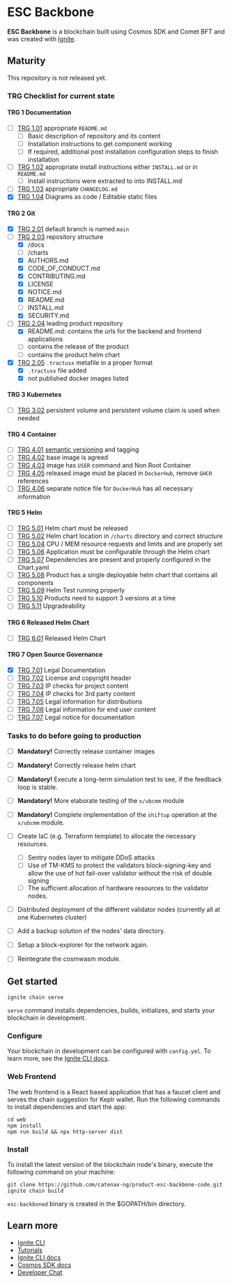 <!--
 Copyright (c) 2022-2023 - for information on the respective copyright owner
 see the NOTICE file and/or the repository at
 https://github.com/catenax-ng/product-esc-backbone-code

 SPDX-License-Identifier: Apache-2.0
-->

# ESC Backbone
**ESC Backbone** is a blockchain built using Cosmos SDK and Comet BFT and was created with [Ignite](https://ignite.com/cli).

## Maturity
This repository is not released yet.
### TRG Checklist for current state
#### TRG 1 Documentation

- [ ] [TRG 1.01](https://eclipse-tractusx.github.io/docs/release/trg-1/trg-1-1) appropriate `README.md`
  - [ ] Basic description of repository and its content
  - [ ] Installation instructions to get component working
  - [ ] If required, additional post installation configuration steps to finish installation
- [ ] [TRG 1.02](https://eclipse-tractusx.github.io/docs/release/trg-1/trg-1-2) appropriate install instructions either `INSTALL.md` or in `README.md`
  - [ ] Install instructions were extracted to into INSTALL.md 
- [ ] [TRG 1.03](https://eclipse-tractusx.github.io/docs/release/trg-1/trg-1-3) appropriate `CHANGELOG.md`
- [x] [TRG 1.04](https://eclipse-tractusx.github.io/docs/release/trg-1/trg-1-4) Diagrams as code / Editable static files 

#### TRG 2 Git

- [x] [TRG 2.01](https://eclipse-tractusx.github.io/docs/release/trg-2/trg-2-1) default branch is named `main`
- [ ] [TRG 2.03](https://eclipse-tractusx.github.io/docs/release/trg-2/trg-2-3) repository structure
  - [x] /docs
  - [ ] /charts
  - [x] AUTHORS.md
  - [x] CODE_OF_CONDUCT.md
  - [x] CONTRIBUTING.md
  - [x] LICENSE
  - [x] NOTICE.md
  - [x] README.md
  - [ ] INSTALL.md
  - [x] SECURITY.md
- [ ] [TRG 2.04](https://eclipse-tractusx.github.io/docs/release/trg-2/trg-2-4) leading product repository
  - [x] README.md: contains the urls for the backend and frontend applications
  - [ ] contains the release of the product
  - [ ] contains the product helm chart
- [x] [TRG 2.05](https://eclipse-tractusx.github.io/docs/release/trg-2/trg-2-5) `.tractusx` metafile in a proper format
  - [x] `.tractusx` file added
  - [x] not published docker images listed

#### TRG 3 Kubernetes

- [ ] [TRG 3.02](https://eclipse-tractusx.github.io/docs/release/trg-3/trg-3-2) persistent volume and persistent volume claim is used when needed

#### TRG 4 Container

- [ ] [TRG 4.01](https://eclipse-tractusx.github.io/docs/release/trg-4/trg-4-01) [semantic versioning](https://semver.org/) and tagging <!-- container is tagged correctly additionally to the latest tag -->
- [ ] [TRG 4.02](https://eclipse-tractusx.github.io/docs/release/trg-4/trg-4-02) base image is agreed  <!-- Java, Kotlin, ... if JVM based language use base image from [Eclipse Temurin](https://hub.docker.com/_/eclipse-temurin) -->
- [ ] [TRG 4.03](https://eclipse-tractusx.github.io/docs/release/trg-4/trg-4-03) image has `USER` command and Non Root Container
- [ ] [TRG 4.05](https://eclipse-tractusx.github.io/docs/release/trg-4/trg-4-05) released image must be placed in `DockerHub`, remove `GHCR` references
- [ ] [TRG 4.06](https://eclipse-tractusx.github.io/docs/release/trg-4/trg-4-06) separate notice file for `DockerHub` has all necessary information

#### TRG 5 Helm

- [ ] [TRG 5.01](https://eclipse-tractusx.github.io/docs/release/trg-5/trg-5-01) Helm chart must be released
- [ ] [TRG 5.02](https://eclipse-tractusx.github.io/docs/release/trg-5/trg-5-02) Helm chart location in `/charts` directory and correct structure
- [ ] [TRG 5.04](https://eclipse-tractusx.github.io/docs/release/trg-5/trg-5-04) CPU / MEM resource requests and limits and are properly set
- [ ] [TRG 5.06](https://eclipse-tractusx.github.io/docs/release/trg-5/trg-5-06) Application must be configurable through the Helm chart <!-- every startup configuration aspect of your application must be configurable through the Helm chart (ingress class, tls, labels, annotations, database, secrets, persistence, env variables) -->
- [ ] [TRG 5.07](https://eclipse-tractusx.github.io/docs/release/trg-5/trg-5-07) Dependencies are present and properly configured in the Chart.yaml
- [ ] [TRG 5.08](https://eclipse-tractusx.github.io/docs/release/trg-5/trg-5-08) Product has a single deployable helm chart that contains all components <!--(backend, frontend, etc.) -->
- [ ] [TRG 5.09](https://eclipse-tractusx.github.io/docs/release/trg-5/trg-5-09) Helm Test running properly
- [ ] [TRG 5.10](https://eclipse-tractusx.github.io/docs/release/trg-5/trg-5-10) Products need to support 3 versions at a time
- [ ] [TRG 5.11](https://eclipse-tractusx.github.io/docs/release/trg-5/trg-5-11) Upgradeability

#### TRG 6 Released Helm Chart

- [ ] [TRG 6.01](https://eclipse-tractusx.github.io/docs/release/trg-6/trg-6-1) Released Helm Chart <!-- A released Helm chart for each Tractus-X sub-product is expected to be available in corresponding GitHub repository. -->

#### TRG 7 Open Source Governance
- [x] [TRG 7.01](https://eclipse-tractusx.github.io/docs/release/trg-7/trg-7-01) Legal Documentation
- [ ] [TRG 7.02](https://eclipse-tractusx.github.io/docs/release/trg-7/trg-7-02) License and copyright header <!-- must be present in every file if possible and update the year in the copyright section at the beginning of each new year. -->
- [ ] [TRG 7.03](https://eclipse-tractusx.github.io/docs/release/trg-7/trg-7-03) IP checks for project content <!-- for each PR containing more than 1000 relevant lines there **must** be an approved [IP review for Code Contributions](/docs/oss/issues#eclipse-gitlab-ip-issue-tracker) before the contribution can be pushed/merged -->
- [ ] [TRG 7.04](https://eclipse-tractusx.github.io/docs/release/trg-7/trg-7-04) IP checks for 3rd party content
- [ ] [TRG 7.05](https://eclipse-tractusx.github.io/docs/release/trg-7/trg-7-05) Legal information for distributions
- [ ] [TRG 7.06](https://eclipse-tractusx.github.io/docs/release/trg-7/trg-7-06) Legal information for end user content
- [ ] [TRG 7.07](https://eclipse-tractusx.github.io/docs/release/trg-7/trg-7-07) Legal notice for documentation

### Tasks to do before going to production
- [ ] **Mandatory!** Correctly release container images
- [ ] **Mandatory!** Correctly release helm chart
- [ ] **Mandatory!** Execute a long-term simulation test to see, if the feedback loop is stable.
- [ ] **Mandatory!** More elaborate testing of the `x/ubcmm` module
- [ ] **Mandatory!** Complete implementation of the `shiftup` operation at the `x/ubcmm` module.
- [ ] Create IaC (e.g. Terraform template) to allocate the necessary resources.
    - [ ] Sentry nodes layer to mitigate DDoS attacks
    - [ ] Use of TM-KMS to protect the validators block-signing-key and allow the use of hot fail-over validator without the risk of double signing
    - [ ] The sufficient allocation of hardware resources to the validator nodes.
- [ ] Distributed deployment of the different validator nodes (currently all at one Kubernetes cluster)
- [ ] Add a backup solution of the nodes' data directory.
- [ ] Setup a block-explorer for the network again.
- [ ] Reintegrate the cosmwasm module.


## Get started

```
ignite chain serve
```

`serve` command installs dependencies, builds, initializes, and starts your blockchain in development.

### Configure

Your blockchain in development can be configured with `config.yml`. To learn more, see the [Ignite CLI docs](https://docs.ignite.com).

### Web Frontend

The web frontend is a React based application that has a faucet client and
serves the chain suggestion for Keplr wallet.
Run the following commands to install dependencies and start the app:

```
cd web
npm install
npm run build && npx http-server dist
```

### Install
To install the latest version of the blockchain node's binary, execute the following command on your machine:

```
git clone https://github.com/catenax-ng/product-esc-backbone-code.git
ignite chain build
```

`esc-backboned` binary is created in the $GOPATH/bin directory.

## Learn more

- [Ignite CLI](https://ignite.com/cli)
- [Tutorials](https://docs.ignite.com/guide)
- [Ignite CLI docs](https://docs.ignite.com)
- [Cosmos SDK docs](https://docs.cosmos.network)
- [Developer Chat](https://discord.gg/ignite)
